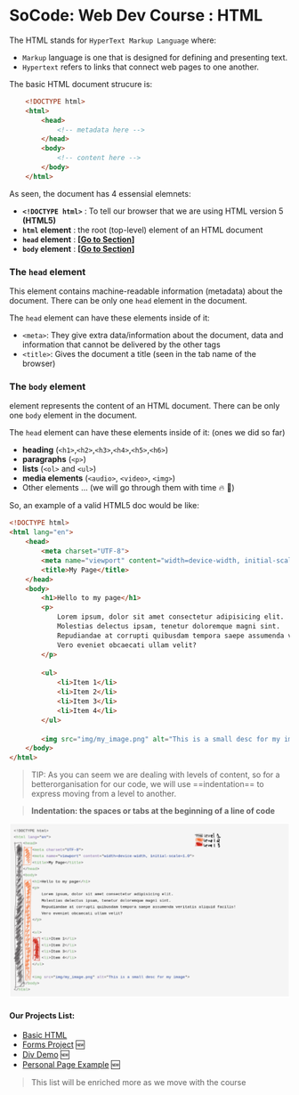 # SoCode: Web Dev Course : HTML

The HTML stands for `HyperText Markup Language` where:

* `Markup` language is one that is designed for defining and presenting text.
* `Hypertext` refers to links that connect web pages to one another.

The basic HTML document strucure is:

```html
    <!DOCTYPE html>
    <html>
        <head>
            <!-- metadata here -->
        </head>
        <body>
            <!-- content here -->
        </body>
    </html>
```

As seen, the document has 4 essensial elemnets:

* **`<!DOCTYPE html>`** : To tell our browser that we are using HTML version 5 **(HTML5)**
* **`html` element** : the root (top-level) element of an HTML document
* **`head` element** : **[[Go to Section](#the-head-element)]**
* **`body` element** : **[[Go to Section](#the-body-element)]**

### The `head` element

This element contains machine-readable information (metadata) about the document. There can be only one `head` element in the document.

The `head` element can have these elements inside of it:

* `<meta>`: They give extra data/information about the document, data and information that cannot be delivered by the other tags
* `<title>`: Gives the document a title (seen in the tab name of the browser)

### The `body` element

element represents the content of an HTML document. There can be only one `body` element in the document.

The `head` element can have these elements inside of it: (ones we did so far)

* **heading** (`<h1>`,`<h2>`,`<h3>`,`<h4>`,`<h5>`,`<h6>`)
* **paragraphs** (`<p>`)
* **lists** (`<ol>` and `<ul>`)
* **media elements** (`<audio>`, `<video>`, `<img>`)
* Other elements ... (we will go through them with time :fire: 👀)

So, an example of a valid HTML5 doc would be like:

```html
<!DOCTYPE html>
<html lang="en">
    <head>
        <meta charset="UTF-8">
        <meta name="viewport" content="width=device-width, initial-scale=1.0">
        <title>My Page</title>
    </head>
    <body>
        <h1>Hello to my page</h1>
        <p>
            Lorem ipsum, dolor sit amet consectetur adipisicing elit.
            Molestias delectus ipsam, tenetur doloremque magni sint.
            Repudiandae at corrupti quibusdam tempora saepe assumenda veritatis aliquid facilis! 
            Vero eveniet obcaecati ullam velit?
        </p>

        <ul>
            <li>Item 1</li>
            <li>Item 2</li>
            <li>Item 3</li>
            <li>Item 4</li>
        </ul>

        <img src="img/my_image.png" alt="This is a small desc for my image">
    </body>
</html>
```

> TIP:
As you can seem we are dealing with levels of content, so for a betterorganisation for our code, we will use  ==indentation== to express moving from a level to another.

> **Indentation: the spaces or tabs at the beginning of a line of code**

![Levels in HTML](md-images/html%20(20241028053539).png "Levels and indentations in HTML")

#### Our Projects List:
* [Basic HTML](projects/basic-html/index.html)
* [Forms Project](projects/forms-html) 🆕
* [Div Demo](projects/div-demo/index.html) 🆕
* [Personal Page Example](projects/personal-page) 🆕

> This list will be enriched more as we move with the course